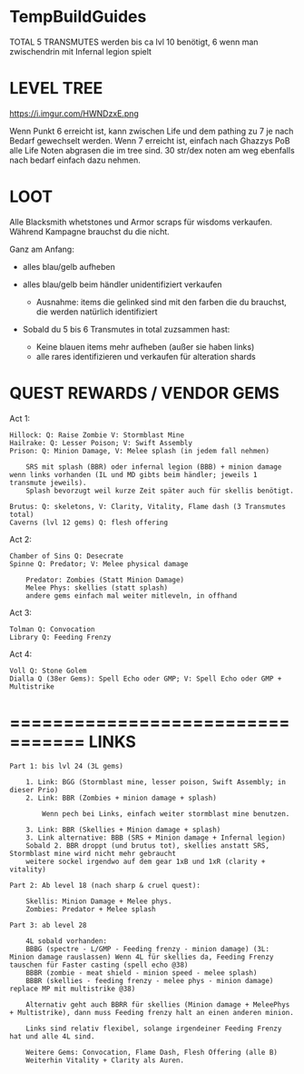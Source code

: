 # TempBuildGuides


TOTAL 5 TRANSMUTES werden bis ca lvl 10 benötigt, 6 wenn man zwischendrin mit Infernal legion spielt

# LEVEL TREE


https://i.imgur.com/HWNDzxE.png

Wenn Punkt 6 erreicht ist, kann zwischen Life und dem pathing zu 7 je nach Bedarf gewechselt werden. Wenn 7 erreicht ist, einfach nach Ghazzys PoB alle Life Noten abgrasen die im tree sind.
30 str/dex noten am weg ebenfalls nach bedarf einfach dazu nehmen.


# LOOT


Alle Blacksmith whetstones und Armor scraps für wisdoms verkaufen. Während Kampagne brauchst du die nicht.

Ganz am Anfang: 

- alles blau/gelb aufheben
- alles blau/gelb beim händler unidentifiziert verkaufen
	- Ausnahme: items die gelinked sind mit den farben die du brauchst, die werden natürlich identifiziert

- Sobald du 5 bis 6 Transmutes in total zuzsammen hast:
	- Keine blauen items mehr aufheben (außer sie haben links)
	- alle rares identifizieren und verkaufen für alteration shards
	
# QUEST REWARDS / VENDOR GEMS


Act 1:

	Hillock: Q: Raise Zombie V: Stormblast Mine
	Hailrake: Q: Lesser Poison; V: Swift Assembly
	Prison: Q: Minion Damage, V: Melee splash (in jedem fall nehmen)
		
		SRS mit splash (BBR) oder infernal legion (BBB) + minion damage wenn links vorhanden (IL und MD gibts beim händler; jeweils 1 transmute jeweils).
		Splash bevorzugt weil kurze Zeit später auch für skellis benötigt.
		
	Brutus: Q: skeletons, V: Clarity, Vitality, Flame dash (3 Transmutes total)
	Caverns (lvl 12 gems) Q: flesh offering

Act 2:

	Chamber of Sins Q: Desecrate
	Spinne Q: Predator; V: Melee physical damage 

		Predator: Zombies (Statt Minion Damage)
		Melee Phys: skellies (statt splash)
		andere gems einfach mal weiter mitleveln, in offhand

Act 3:
	
	Tolman Q: Convocation
	Library Q: Feeding Frenzy

Act 4:

	Voll Q: Stone Golem
	Dialla Q (38er Gems): Spell Echo oder GMP; V: Spell Echo oder GMP + Multistrike

=================================
LINKS
=================================

	Part 1: bis lvl 24 (3L gems)

		1. Link: BGG (Stormblast mine, lesser poison, Swift Assembly; in dieser Prio)
		2. Link: BBR (Zombies + minion damage + splash)
		
			Wenn pech bei Links, einfach weiter stormblast mine benutzen.
		
		3. Link: BBR (Skellies + Minion damage + splash)
		3. Link alternative: BBB (SRS + Minion damage + Infernal legion)
		Sobald 2. BBR droppt (und brutus tot), skellies anstatt SRS, Stormblast mine wird nicht mehr gebraucht
		weitere sockel irgendwo auf dem gear 1xB und 1xR (clarity + vitality)

	Part 2: Ab level 18 (nach sharp & cruel quest):

		Skellis: Minion Damage + Melee phys. 
		Zombies: Predator + Melee splash
		
	Part 3: ab level 28

		4L sobald vorhanden:
		BBBG (spectre - L/GMP - Feeding frenzy - minion damage) (3L: Minion damage rauslassen) Wenn 4L für skellies da, Feeding Frenzy tauschen für Faster casting (spell echo @38)
		BBBR (zombie - meat shield - minion speed - melee splash)
		BBBR (skellies - feeding frenzy - melee phys - minion damage) replace MP mit multistrike @38)

		Alternativ geht auch BBRR für skellies (Minion damage + MeleePhys + Multistrike), dann muss Feeding frenzy halt an einen anderen minion.

		Links sind relativ flexibel, solange irgendeiner Feeding Frenzy hat und alle 4L sind.

		Weitere Gems: Convocation, Flame Dash, Flesh Offering (alle B)
		Weiterhin Vitality + Clarity als Auren.






